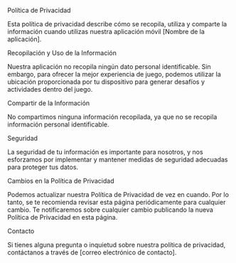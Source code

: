 Política de Privacidad

Esta política de privacidad describe cómo se recopila, utiliza y comparte la información cuando utilizas nuestra aplicación móvil [Nombre de la aplicación].

Recopilación y Uso de la Información

Nuestra aplicación no recopila ningún dato personal identificable. Sin embargo, para ofrecer la mejor experiencia de juego, podemos utilizar la ubicación proporcionada por tu dispositivo para generar desafíos y actividades dentro del juego.

Compartir de la Información

No compartimos ninguna información recopilada, ya que no se recopila información personal identificable.

Seguridad

La seguridad de tu información es importante para nosotros, y nos esforzamos por implementar y mantener medidas de seguridad adecuadas para proteger tus datos.

Cambios en la Política de Privacidad

Podemos actualizar nuestra Política de Privacidad de vez en cuando. Por lo tanto, se te recomienda revisar esta página periódicamente para cualquier cambio. Te notificaremos sobre cualquier cambio publicando la nueva Política de Privacidad en esta página.

Contacto

Si tienes alguna pregunta o inquietud sobre nuestra política de privacidad, contáctanos a través de [correo electrónico de contacto].


